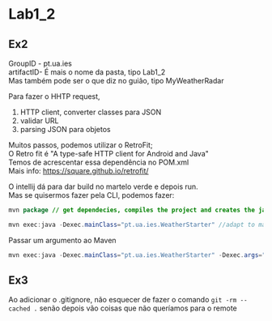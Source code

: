 # Lab1_2

## Ex2

GroupID - pt.ua.ies </br>
artifactID- É mais o nome da pasta, tipo Lab1_2 </br>
Mas também pode ser o que diz no guião, tipo MyWeatherRadar 

Para fazer o HHTP request, </br>
1. HTTP client, converter classes para JSON </br>
2. validar URL </br>
3. parsing JSON para objetos </br>

Muitos passos, podemos utilizar o RetroFit; </br>
O Retro fit é "A type-safe HTTP client for Android and Java" </br>
Temos de acrescentar essa dependência no POM.xml </br>
Mais info: https://square.github.io/retrofit/


O intellij dá para dar build no martelo verde e depois run. </br>
Mas se quisermos fazer pela CLI, podemos fazer: </br>
```java
mvn package // get dependecies, compiles the project and creates the jar </br>

mvn exec:java -Dexec.mainClass="pt.ua.ies.WeatherStarter" //adapt to match your own package structure and class name
``` 

Passar um argumento ao Maven
```java
mvn exec:java -Dexec.mainClass="pt.ua.ies.WeatherStarter" -Dexec.args="1010500"
```

## Ex3

Ao adicionar o .gitignore, não esquecer de fazer o comando `git -rm --cached .` senão depois vão coisas que não queríamos para o remote